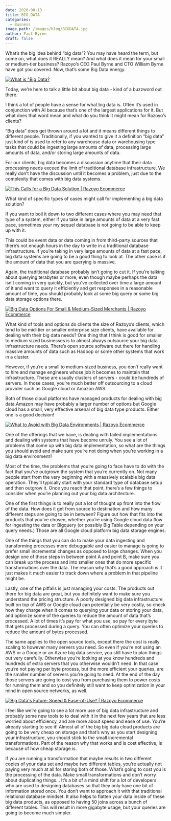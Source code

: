 ```yaml
---
date: 2020-08-13
title: BIG DATA
categories:
  - Busness
image_path: /images/blog/BIGDATA.jpg
author: Paul Byrne
draft: false
---
```


What’s the big idea behind “big data”? You may have heard the term, but come on, what does it REALLY mean? And what does it mean for your small or medium-tier business? Razoyo’s CEO Paul Byrne and CTO William Byrne have got you covered. Now, that’s some Big Data energy.

[![What is "Big Data?](https://img.youtube.com/vi/pIRcgNzPLtg/0.jpg)](https://www.youtube.com/watch?v=pIRcgNzPLtg)

Today, we’re here to talk a little bit about big data - kind of a buzzword out there.

I think a lot of people have a sense for what big data is. Often it’s used in conjunction with AI because that’s one of the largest applications for it. But what does that word mean and what do you think it might mean for Razoyo’s clients?

“Big data” does get thrown around a lot and it means different things to different people. Traditionally, if you wanted to give it a definition “big data” just kind of is used to refer to any warehouse data or warehousing type tasks that could be ingesting large amounts of data, processing large amounts of data, and/or storing large amounts of data.

For our clients, big data becomes a discussion anytime that their data processing needs exceed the limit of traditional database infrastructure. We really don’t have the discussion until it becomes a problem, just due to the complexity that comes with big data systems.

[![This Calls for a Big Data Solution | Razoyo Ecommerce](https://img.youtube.com/vi/pAVwwFBRlk0/0.jpg)](https://www.youtube.com/watch?v=pAVwwFBRlk0)

What kind of specific types of cases might call for implementing a big data solution?

If you want to boil it down to two different cases where you may need that type of a system, either if you take in large amounts of data at a very fast pace, sometimes your my sequel database is not going to be able to keep up with it.

This could be event data or data coming in from third-party sources that there’s not enough hours in the day to write in a traditional database infrastructure. If you’re taking in very large amounts of data at a fast pace, big data systems are going to be a good thing to look at. The other case is if the amount of data that you are querying is massive.

Again, the traditional database probably isn’t going to cut it. If you’re talking about querying terabytes or more, even though maybe perhaps the data isn’t coming in very quickly, but you’ve collected over time a large amount of it and want to query it efficiently and get responses in a reasonable amount of time, you should probably look at some big query or some big data storage options there.

[![Big Data Options For Small & Medium-Sized Merchants | Razoyo Ecommerce](https://img.youtube.com/vi/dkv_MIrC6j4/0.jpg)](https://www.youtube.com/watch?v=dkv_MIrC6j4)

What kind of tools and options do clients the size of Razoyo’s clients, which tend to be mid-tier or smaller enterprise size clients, have available for dealing with their big data needs? One thing that I think is good for smaller to medium sized businesses is to almost always outsource your big data infrastructure needs. There’s open source software out there for handling massive amounts of data such as Hadoop or some other systems that work in a cluster.

However, if you’re a small to medium-sized business, you don’t really want to hire and manage engineers whose job it becomes to maintain that infrastructure. These are usually clusters of servers - could be hundreds of servers. In those cases, you’re much better off outsourcing to a cloud provider such as Google cloud or Amazon AWS.

Both of those cloud platforms have managed products for dealing with big data.Amazon may have probably a larger number of options but Google cloud has a small, very effective arsenal of big data type products. Either one is a good decision!

[![What to Avoid with Big Data Environments | Razoyo Ecommerce](https://img.youtube.com/vi/zWuNQZRUz_0/0.jpg)](https://www.youtube.com/watch?v=zWuNQZRUz_0)

One of the offerings that we have, is dealing with failed implementations and dealing with systems that have become unruly. You see a lot of problems that come up with big data implementation, so what are the things you should avoid and make sure you’re not doing when you’re working in a big data environment?

Most of the time, the problems that you’re going to face have to do with the fact that you’ve outgrown the system that you’re currently on. Not many people start from the very beginning with a massively scalable big data operation. They’ll typically start with your standard type of database setup and then outgrow it. Once you reach that point, there’s a few things to consider when you’re planning out your big data architecture.

One of the first things is to really put a lot of thought up front into the flow of the data. How does it get from source to destination and how many different steps are going to be in between? Figure out how that fits into the products that you’ve chosen, whether you’re using Google cloud data flow for ingesting the data or Bigquery (or possibly Big Table depending on your query needs.) Those are all Google cloud platform big data storage engines.

One of the things that you can do to make your data ingesting and transforming processes more debuggable and easier to manage is going to prefer small incremental changes as opposed to large changes. When you design one of those steps in between point A and point B, make sure you can break up the process and into smaller ones that do more specific transformations over the data. The reason why that’s a good approach is it just makes it much easier to track down where a problem in that pipeline might be.

Lastly, one of the pitfalls is just managing your costs. The products out there for big data are great, but you definitely want to make sure you understand the pricing structure. A poorly designed big data infrastructure built on top of AWS or Google cloud can potentially be very costly, so check how they charge when it comes to querying your data or storing your data, and optimize some of the queries to reduce the amount of data that’s processed. A lot of times it’s pay for what you use, so pay for every byte that gets processed during a query. You can often optimize your queries to reduce the amount of bytes processed.

The same applies to the open source tools, except there the cost is really scaling to however many servers you need. So even if you’re not using an AWS or a Google or an Azure big data service, you still have to plan things out very carefully. Otherwise you’re looking at you know hundreds and hundreds of extra servers that you otherwise wouldn’t need. In that case you’re not paying per byte process, but the more efficient your queries, are the smaller number of servers you’re going to need. At the end of the day those servers are going to cost you from purchasing them to power costs for running them and so you definitely still want to keep optimization in your mind in open source networks, as well.

[![Big Data's Future: Speed & Ease-of-Use? | Razoyo Ecommerce](https://img.youtube.com/vi/TocVpW0vYi4/0.jpg)](https://www.youtube.com/watch?v=TocVpW0vYi4)

I feel like we’re going to see a lot more use of big data infrastructure and probably some new tools to to deal with it in the next few years that are less worried about efficiency, and are more about speed and ease of use. You’re already starting to see it! Almost all of the big big data cloud products are going to be very cheap on storage and that’s why as you start designing your infrastructure, you should stick to the small incremental transformations. Part of the reason why that works and is cost effective, is because of how cheap storage is.

If you are running a transformation that maybe results in two different copies of your data set and maybe two different tables, you’re actually not paying very much at all for storing both of those. What’s going to cost you is the processing of the data. Make small transformations and don’t worry about duplicating things… It’s a bit of a mind shift for a lot of developers who are used to designing databases so that they only have one bit of information stored once. You don’t want to approach it with that traditional relational database mindset. It also helps to flatten your data inside of these big data products, as opposed to having 50 joins across a bunch of different tables. This will result in more gigabyte usage, but your queries are going to become much simpler.
